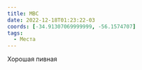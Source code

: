 ```yaml
---
title: MBC
date: 2022-12-18T01:23:22-03
coords: [-34.91307069999999, -56.1574707]
tags:
  - Места
---
```


Хорошая пивная
